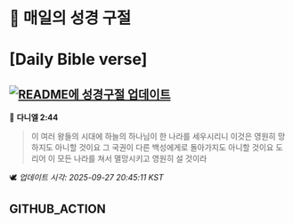 # 🙏 매일의 성경 구절
# [Daily Bible verse]
## [![README에 성경구절 업데이트](https://github.com/DONGSUKA/first_test/actions/workflows/update-readme-bible.yml/badge.svg)](https://github.com/DONGSUKA/first_test/actions/workflows/update-readme-bible.yml)
<!-- START_BIBLE_VERSE -->
📖 **다니엘 2:44**
> 이 여러 왕들의 시대에 하늘의 하나님이 한 나라를 세우시리니 이것은 영원히 망하지도 아니할 것이요 그 국권이 다른 백성에게로 돌아가지도 아니할 것이요 도리어 이 모든 나라를 쳐서 멸망시키고 영원히 설 것이라

🕊️ _업데이트 시각: 2025-09-27 20:45:11 KST_
  <!-- END_BIBLE_VERSE -->
## GITHUB_ACTION
